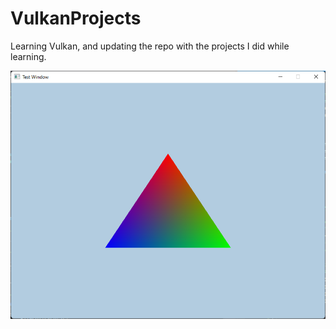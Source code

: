 # VulkanProjects

Learning Vulkan, and updating the repo with the projects I did while learning.

![](triangleImage.png)

